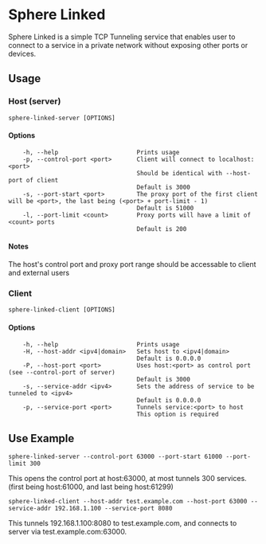 # Sphere Linked

Sphere Linked is a simple TCP Tunneling service that enables user to connect to a service in a private network without exposing other ports or devices.

## Usage

### Host (server)

```
sphere-linked-server [OPTIONS]
```

#### Options

```
    -h, --help                      Prints usage
    -p, --control-port <port>       Client will connect to localhost:<port>
                                    Should be identical with --host-port of client
                                    Default is 3000
    -s, --port-start <port>         The proxy port of the first client will be <port>, the last being (<port> + port-limit - 1)
                                    Default is 51000
    -l, --port-limit <count>        Proxy ports will have a limit of <count> ports
                                    Default is 200
```

#### Notes

The host's control port and proxy port range should be accessable to client and external users

### Client

```
sphere-linked-client [OPTIONS]
```

#### Options

```
    -h, --help                      Prints usage
    -H, --host-addr <ipv4|domain>   Sets host to <ipv4|domain>
                                    Default is 0.0.0.0
    -P, --host-port <port>          Uses host:<port> as control port (see --control-port of server)
                                    Default is 3000
    -s, --service-addr <ipv4>       Sets the address of service to be tunneled to <ipv4>
                                    Default is 0.0.0.0
    -p, --service-port <port>       Tunnels service:<port> to host
                                    This option is required
```

## Use Example

```
sphere-linked-server --control-port 63000 --port-start 61000 --port-limit 300
```
This opens the control port at host:63000, at most tunnels 300 services. (first being host:61000, and last being host:61299)

```
sphere-linked-client --host-addr test.example.com --host-port 63000 --service-addr 192.168.1.100 --service-port 8080
```
This tunnels 192.168.1.100:8080 to test.example.com, and connects to server via test.example.com:63000.